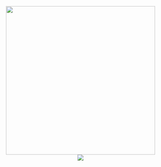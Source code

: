 <div id="header" align="center"> 
  <img src="https://media.giphy.com/media/3ornk57KwDXf81rjWM/giphy.gif" width="400" />
</div>

<div id="badges" align="center">
  <a href="https://t.me/drozzzdyan">
    <img src="https://img.shields.io/badge/drozzzdyan-tg-blue?style=for-the-badge&logo=telegram" />
  </a>
</div>

<!--
**drozzzdyan/drozzzdyan** is a ✨ _special_ ✨ repository because its `README.md` (this file) appears on your GitHub profile.

Here are some ideas to get you started:

- 🔭 I’m currently working on ...
- 🌱 I’m currently learning ...
- 👯 I’m looking to collaborate on ...
- 🤔 I’m looking for help with ...
- 💬 Ask me about ...
- 📫 How to reach me: ...
- 😄 Pronouns: ...
- ⚡ Fun fact: ...
-->
